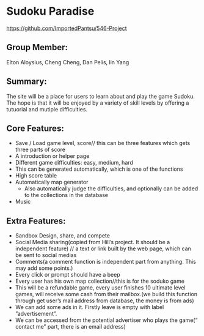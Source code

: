 # Sudoku Paradise
https://github.com/ImportedPantsu/546-Project

## Group Member:
Elton Aloysius, Cheng Cheng, Dan Pelis, lin Yang

## Summary:
The site will be a place for users to learn about and play the game Sudoku. The hope is that it will be enjoyed by a variety of skill levels by offering a tutuorial and mutiple difficulties. 

## Core Features:
*	Save / Load game level, score// this can be three features which gets three parts of score
*	A introduction or helper page
*	Different game difficulties: easy, medium, hard 
  * This can be generated automatically, which is one of the functions
*	High score table
*	Automatically map generator
    * Also automatically judge the difficulties, and optionally can be added to the collections in the database
*	Music

## Extra Features:
*	Sandbox Design, share, and compete
*	Social Media sharing(copied from Hill’s project. It should be a independent feature) // a text or link built by the web page, which can be sent to social medias
*	Comments(a comment function is independent part from anything. This may add some points.)
*	Every click or prompt should have a beep 
*	Every user has his own map collection//this is for the soduko game
*	This will be a refundable game, every user finishes 10 ultimate level games, will receive some cash from their mailbox.(we build this function through get user’s mail address from database, the money is from ads)
*	We can add some ads in it. Firstly leave is empty with label ”advertisement”.
*	We can be accessed from the potential advertiser who plays the game(“ contact me” part, there is an email address)
